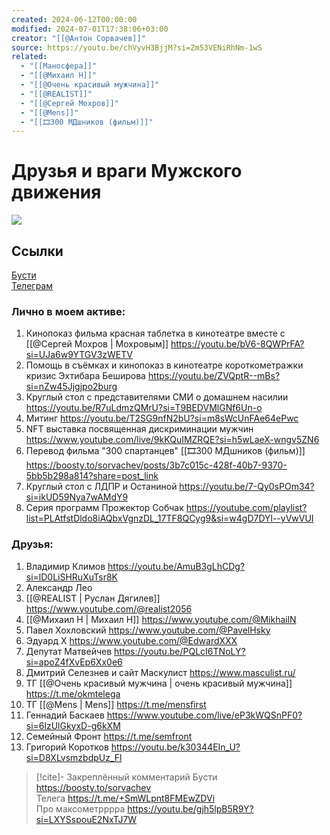 ```yaml
---
created: 2024-06-12T00:00:00
modified: 2024-07-01T17:38:06+03:00
creator: "[[@Антон Сорвачев]]"
source: https://youtu.be/chVyvH3BjjM?si=Zm53VENiRhNm-1wS
related:
  - "[[Маносфера]]"
  - "[[@Михаил Н]]"
  - "[[@Очень красивый мужчина]]"
  - "[[@REALIST]]"
  - "[[@Сергей Мохров]]"
  - "[[@Mens]]"
  - "[[🎞300 МДшников (фильм)]]"
---
```


# Друзья и враги Мужского движения

![](https://youtu.be/chVyvH3BjjM?si=Mt4ex1lw63-60FN-)

## Ссылки

[Бусти](https://boosty.to/sorvachev)  
[Телеграм](https://t.me/+SmWLpnt8FMEwZDVi)

### Лично в моем активе:

1. Кинопоказ фильма красная таблетка в кинотеатре вместе с [[@Сергей Мохров | Мохровым]] https://youtu.be/bV6-8QWPrFA?si=UJa6w9YTGV3zWETV
2. Помощь в съёмках и кинопоказ в кинотеатре короткометражки кризис Эхтибара Беширова https://youtu.be/ZVQptR--mBs?si=nZw45Jjgjpo2burg
3. Круглый стол с представителями СМИ о домашнем насилии https://youtu.be/R7uLdmzQMrU?si=T9BEDVMlGNf6Un-o
4. Митинг https://youtu.be/T2SG9nfN2bU?si=m8sWcUnFAe64ePwc
5. NFT выставка посвященная дискриминации мужчин https://www.youtube.com/live/9kKQuIMZRQE?si=h5wLaeX-wngv5ZN6
6. Перевод фильма "300 спартанцев" [[🎞300 МДшников (фильм)]] https://boosty.to/sorvachev/posts/3b7c015c-428f-40b7-9370-5bb5b298a814?share=post_link
7. Круглый стол с ЛДПР и Останиной https://youtu.be/7-Qy0sPOm34?si=ikUD59Nya7wAMdY9
8. Серия программ Прожектор Собчак https://youtube.com/playlist?list=PLAtfstDldo8iAQbxVgnzDL_17TF8QCyg9&si=w4gD7DYl--yVwVUI

### Друзья:

1. Владимир Климов https://youtu.be/AmuB3gLhCDg?si=lD0LiSHRuXuTsr8K
2. Александр Лео
3. [[@REALIST | Руслан Дягилев]] https://www.youtube.com/@realist2056
4. [[@Михаил Н | Михаил Н]] https://www.youtube.com/@MikhailN
5. Павел Хохловский https://www.youtube.com/@PavelHsky
6. Эдуард Х https://www.youtube.com/@EdwardXXX
7. Депутат Матвейчев https://youtu.be/PQLcI6TNoLY?si=apoZ4fXvEp6Xx0e6
8. Дмитрий Селезнев и сайт Маскулист https://www.masculist.ru/
9. ТГ [[@Очень красивый мужчина | очень красивый мужчина]] https://t.me/okmtelega
10. ТГ [[@Mens | Mens]] https://t.me/mensfirst
11. Геннадий Баскаев https://www.youtube.com/live/eP3kWQSnPF0?si=6lzUlGkyxD-g6kXM
12. Cемейный Фронт https://t.me/semfront
13. Григорий Коротков https://youtu.be/k30344EIn_U?si=D8XLvsmzbdpUz_Fl

> [!cite]- Закреплённый комментарий
> Бусти https://boosty.to/sorvachev  
> Телега https://t.me/+SmWLpnt8FMEwZDVi  
> Про максометрррра https://youtu.be/gjh5lpB5R9Y?si=LXYSspouE2NxTJ7W